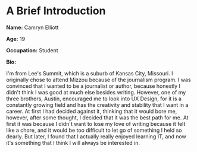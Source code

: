 <h1> A Brief Introduction </h1>

<p><b>Name:</b> Camryn Elliott</p>

<p><b>Age:</b> 19</p>

<p><b>Occupation:</b> Student</p>

<b>Bio:</b><p> I'm from Lee's Summit, which is a suburb of Kansas City, Missouri. I originally chose to attend Mizzou because of the journalism program. I was convinced that I wanted
 to be a journalist or author, because honestly I didn't think I was good at much else besides writing. However, one of my three brothers, Austin, encouraged me to look
 into UX Design, for it is a constantly growing field and has the creativity and stability that I want in a career. At first I had decided against it, thinking that it would bore me, however, 
 after some thought, I decided that it was the best path for me. At first it was because I didn't want to lose my love of writing because it felt like a chore, and it would be too difficult to 
 let go of something I held so dearly. But later, I found that I actually really enjoyed learning IT, and now it's something that I think I will always be interested in.</p>
